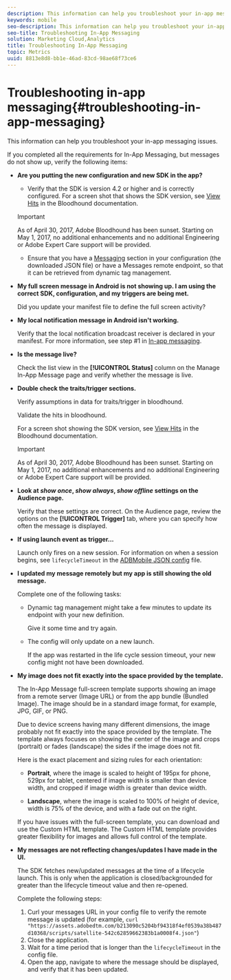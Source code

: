 ```yaml
---
description: This information can help you troubleshoot your in-app messaging issues.
keywords: mobile
seo-description: This information can help you troubleshoot your in-app messaging issues.
seo-title: Troubleshooting In-App Messaging
solution: Marketing Cloud,Analytics
title: Troubleshooting In-App Messaging
topic: Metrics
uuid: 8813e8d8-bb1e-46ad-83cd-98ae68f73ce6
---
```


# Troubleshooting in-app messaging{#troubleshooting-in-app-messaging}

This information can help you troubleshoot your in-app messaging issues.

 If you completed all the requirements for In-App Messaging, but messages do not show up, verify the following items: 

* **Are you putting the new configuration and new SDK in the app?**

  * Verify that the SDK is version 4.2 or higher and is correctly configured. For a screen shot that shows the SDK version, see [View Hits](https://marketing.adobe.com/resources/help/en_US/mobile/bloodhound/view_hits.html) in the Bloodhound documentation. 


  >[!IMPORTANT]
  >
  >As of April 30, 2017, Adobe Bloodhound has been sunset. Starting on May 1, 2017, no additional enhancements and no additional Engineering or Adobe Expert Care support will be provided. 

  * Ensure that you have a [Messaging](/help/using/in-app-messaging/in-app-messaging.md) section in your configuration (the downloaded JSON file) or have a Messages remote endpoint, so that it can be retrieved from dynamic tag management.

* **My full screen message in Android is not showing up. I am using the correct SDK, configuration, and my triggers are being met.**

  Did you update your manifest file to define the full screen activity?

* **My local notification message in Android isn't working.**

  Verify that the local notification broadcast receiver is declared in your manifest. For more information, see step #1 in [In-app messaging](/help/android/messaging-main/messaging/messaging.md).

* **Is the message live?**

  Check the list view in the **[!UICONTROL Status]** column on the Manage In-App Message page and verify whether the message is live. 

* **Double check the traits/trigger sections.**

  Verify assumptions in data for traits/trigger in bloodhound. 

  Validate the hits in bloodhound. 
  
  For a screen shot showing the SDK version, see [View Hits](https://marketing.adobe.com/resources/help/en_US/mobile/bloodhound/view_hits.html) in the Bloodhound documentation.
  
  >[!IMPORTANT]
  >
  >As of April 30, 2017, Adobe Bloodhound has been sunset. Starting on May 1, 2017, no additional enhancements and no additional Engineering or Adobe Expert Care support will be provided.

* **Look at *show once*, *show always*, *show offline* settings on the Audience page.**

  Verify that these settings are correct. On the Audience page, review the options on the **[!UICONTROL Trigger]** tab, where you can specify how often the message is displayed.

* **If using launch event as trigger...**

  Launch only fires on a new session. For information on when a session begins, see `lifecycleTimeout` in the [ADBMobile JSON config](/Users/rekrishn/Documents/GitHub/mobile-services.en/help/ios/configuration/json-config/json-config.md) file.

* **I updated my message remotely but my app is still showing the old message.**

  Complete one of the following tasks: 

  * Dynamic tag management might take a few minutes to update its endpoint with your new definition. 
  
    Give it some time and try again. 

  * The config will only update on a new launch. 
  
    If the app was restarted in the life cycle session timeout, your new config might not have been downloaded.

* **My image does not fit exactly into the space provided by the template.**

  The In-App Message full-screen template supports showing an image from a remote server (Image URL) or from the app bundle (Bundled Image). The image should be in a standard image format, for example, JPG, GIF, or PNG. 
  
  Due to device screens having many different dimensions, the image probably not fit exactly into the space provided by the template. The template always focuses on showing the center of the image and crops (portrait) or fades (landscape) the sides if the image does not fit. 
  
  Here is the exact placement and sizing rules for each orientation: 
  
  * **Portrait**, where the image is scaled to height of 195px for phone, 529px for tablet, centered if image width is smaller than device width, and cropped if image width is greater than device width. 

  * **Landscape**, where the image is scaled to 100% of height of device, width is 75% of the device, and with a fade out on the right.
  
  If you have issues with the full-screen template, you can download and use the Custom HTML template. The Custom HTML template provides greater flexibility for images and allows full control of the template.

* **My messages are not reflecting changes/updates I have made in the UI.**

  The SDK fetches new/updated messages at the time of a lifecycle launch. This is only when the application is closed/backgrounded for greater than the lifecycle timeout value and then re-opened. 

  Complete the following steps: 

  1. Curl your messages URL in your config file to verify the remote message is updated (for example, `curl "https://assets.adobedtm.com/b213090c5204bf94318f4ef0539a38b487d10368/scripts/satellite-542c62859662383b1a0008f4.json"`) 
  1. Close the application.  
  1. Wait for a time period that is longer than the `lifecycleTimeout` in the config file. 
  1. Open the app, navigate to where the message should be displayed, and verify that it has been updated.